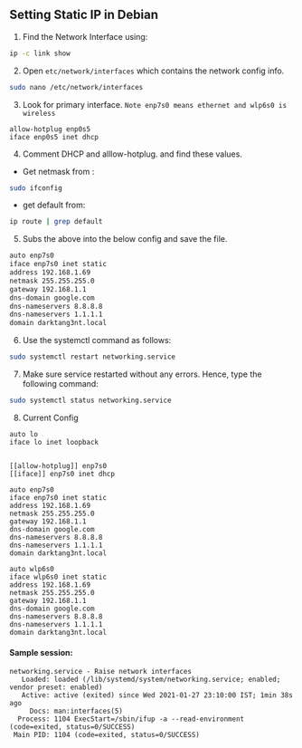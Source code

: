 ## Setting Static IP in Debian

1. Find the Network Interface using:
```bash
ip -c link show
```

2. Open `etc/network/interfaces`  which contains the network config info.
```bash
sudo nano /etc/network/interfaces
```

3. Look for primary interface.
`Note enp7s0 means ethernet and wlp6s0 is wireless`
```
allow-hotplug enp0s5
iface enp0s5 inet dhcp
```

4. Comment DHCP and alllow-hotplug. and find these values.
- Get netmask from :
```bash
sudo ifconfig
```

 - get default from:
```bash
ip route | grep default
```


5. Subs the above into the below config and save the file.

```bash
auto enp7s0
iface enp7s0 inet static
address 192.168.1.69
netmask 255.255.255.0
gateway 192.168.1.1
dns-domain google.com
dns-nameservers 8.8.8.8
dns-nameservers 1.1.1.1
domain darktang3nt.local
```

6. Use the systemctl command as follows:  
```bash
sudo systemctl restart networking.service 
```

7. Make sure service restarted without any errors. Hence, type the following command:  
```bash 
sudo systemctl status networking.service
```

8. Current Config
```
auto lo
iface lo inet loopback


[[allow-hotplug]] enp7s0
[[iface]] enp7s0 inet dhcp

auto enp7s0
iface enp7s0 inet static
address 192.168.1.69
netmask 255.255.255.0
gateway 192.168.1.1
dns-domain google.com
dns-nameservers 8.8.8.8
dns-nameservers 1.1.1.1
domain darktang3nt.local

auto wlp6s0
iface wlp6s0 inet static
address 192.168.1.69
netmask 255.255.255.0
gateway 192.168.1.1
dns-domain google.com
dns-nameservers 8.8.8.8
dns-nameservers 1.1.1.1
domain darktang3nt.local
```

  
#### Sample session:

```
networking.service - Raise network interfaces
   Loaded: loaded (/lib/systemd/system/networking.service; enabled; vendor preset: enabled)
   Active: active (exited) since Wed 2021-01-27 23:10:00 IST; 1min 38s ago
     Docs: man:interfaces(5)
  Process: 1104 ExecStart=/sbin/ifup -a --read-environment (code=exited, status=0/SUCCESS)
 Main PID: 1104 (code=exited, status=0/SUCCESS)
 ```